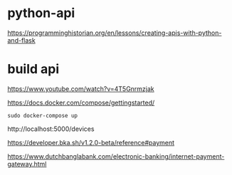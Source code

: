 # python-api

https://programminghistorian.org/en/lessons/creating-apis-with-python-and-flask

# build api
https://www.youtube.com/watch?v=4T5Gnrmzjak

https://docs.docker.com/compose/gettingstarted/
```
sudo docker-compose up
```
http://localhost:5000/devices


https://developer.bka.sh/v1.2.0-beta/reference#payment


https://www.dutchbanglabank.com/electronic-banking/internet-payment-gateway.html

